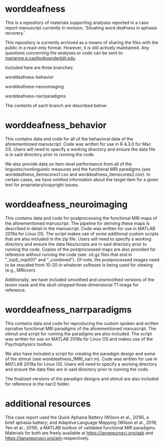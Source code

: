 # worddeafness
This is a repository of materials supporting analyses reported in a case report manuscript currently in revision, 'Situating word deafness in aphasia recovery.' 

This repository is currently archived as a means of sharing the files with the public in a read-only format. However, it is still actively maintained. Any questions concerning the analyses or code can be sent to: marianne.e.casilio@vanderbilt.edu.

Included here are three branches:

worddeafness-behavior

worddeafness-neuroimaging

worddeafness-narrparadigms

The contents of each branch are described below:

# worddeafness_behavior
This contains data and code for all of the behavioral data of the aforementioned manuscript. Code was written for use in R 4.3.0 for Mac OS. Users will need to specify a working directory and ensure the data file is in said directory prior to running the code.

We also provide data on item-level performance from all of the linguistic/nonlinguistic measures and the functional MRI paradigms (see worddeafness_itemscores1.csv and worddeafness_itemscores2.csv). In certain cases, we have omitted information about the target item for a given test for proprietary/copyright issues. 

# worddeafness_neuroimaging
This contains data and code for postprocessing the functional MRI maps of the aforementioned manuscript.  The pipeline for deriving these maps is described in detail in the manuscript. Code was written for use in MATLAB 2019a for Linux OS. The script makes use of some additional custom scripts that are also included in the zip file. Users will need to specify a working directory and ensure the data files/scripts are in said directory prior to running the code. Copies of the postprocessed maps are also provided for reference without running the code (see .nii.gz files that end in "_top5_mip001" and "_combined"). Of note, the postprocessed images need to be rescaled from 10-20 in whatever software is being used for viewing (e.g., MRIcron).

Additionally, we have included smoothed and unsmoothed versions of the lesion mask and the skull-stripped three-dimensional T1 image for reference.

# worddeafness_narrparadigms
This contains data and code for reproducing the custom spoken and written narrative functional MRI paradigms of the aforementioned manuscript. The stimuli and script for running the paradigms are also included. The script was written for use on MATLAB 2019a for Linux OS and makes use of the Psychophysics toolbox. 

We also have included a script for creating the paradigm design and some of the stimuli (see worddeafness_fMRI_narr.m). Code was written for use in MATLAB 2019a for Linux OS. Users will need to specify a working directory and ensure the data files are in said directory prior to running the code.

The finalized versions of the paradigm designs and stimuli are also included for reference in the narr2 folder.

# additional resources
This case report used the Quick Aphasia Battery (Wilson et al., 2018), a brief aphasia battery; and Adaptive Language Mapping (Wilson et al., 2018; Yen et al., 2019), a MATLAB toolbox of validated functional MRI paradigms. Materials for both are freely available at https://langneurosci.org/qab and https://langneurosci.org/alm respectively.
